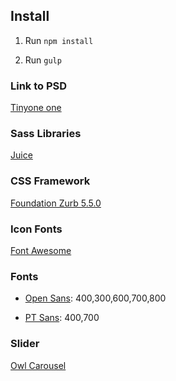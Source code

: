 
## Install ##

1. Run `npm install`

2. Run `gulp`


### Link to PSD ###

[Tinyone one](http://www.designmaz.net/freebies/tinyone-psd-one-page-template/)

### Sass Libraries ###

[Juice](http://juicynex.us/juice/)

### CSS Framework ###

[Foundation Zurb 5.5.0](http://fortawesome.github.io/Font-Awesome/)

### Icon Fonts ###

[Font Awesome](http://fortawesome.github.io/Font-Awesome/)

### Fonts ###

* [Open Sans](http://www.google.com/fonts): 400,300,600,700,800

* [PT Sans](http://www.google.com/fonts): 400,700

### Slider ###

[Owl Carousel](http://owlgraphic.com/owlcarousel/)